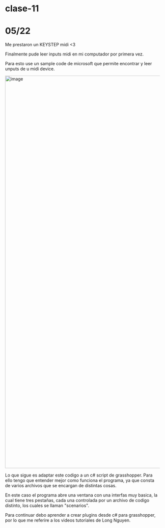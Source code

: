 # clase-11
# 05/22

Me prestaron un KEYSTEP midi <3

Finalmente pude leer inputs midi en mi computador por primera vez.

Para esto use un sample code de microsoft que permite encontrar y leer unputs de u midi device.

<img width="1280" alt="image" src="https://github.com/MarcialLeaplaza/dis145/assets/165319963/cc3b3398-bc87-4228-b3b3-6f176543b553">

Lo que sigue es adaptar este codigo a un c# script de grasshopper. Para ello tengo que entender mejor como funciona el programa, ya que consta de varios archivos que se encargan de distintas cosas.

En este caso el programa abre una ventana con una interfas muy basica, la cual tiene tres pestañas, cada una controlada por un archivo de codigo distinto, los cuales se llaman "scenarios".

Para continuar debo aprender a crear plugins desde c# para grasshopper, por lo que me referire a los videos tutoriales de Long Nguyen.

